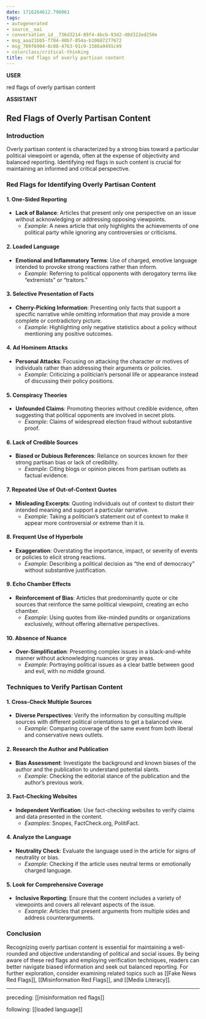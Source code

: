 ```yaml
---
date: 1716264612.798061
tags:
- autogenerated
- source__oai
- conversation_id__736d3214-89f4-4bcb-93d2-d0d322ed250e
- msg_aaa21bb5-f784-48b7-854a-b10687277672
- msg_789f6904-8c08-4763-91c9-1586a9491c49
- colorclass/critical-thinking
title: red flags of overly partisan content
---
```


**USER**

red flags of overly partisan content


**ASSISTANT**

## Red Flags of Overly Partisan Content

### Introduction
Overly partisan content is characterized by a strong bias toward a particular political viewpoint or agenda, often at the expense of objectivity and balanced reporting. Identifying red flags in such content is crucial for maintaining an informed and critical perspective.

### Red Flags for Identifying Overly Partisan Content

#### 1. One-Sided Reporting
- **Lack of Balance**: Articles that present only one perspective on an issue without acknowledging or addressing opposing viewpoints.
  - *Example*: A news article that only highlights the achievements of one political party while ignoring any controversies or criticisms.

#### 2. Loaded Language
- **Emotional and Inflammatory Terms**: Use of charged, emotive language intended to provoke strong reactions rather than inform.
  - *Example*: Referring to political opponents with derogatory terms like “extremists” or “traitors.”

#### 3. Selective Presentation of Facts
- **Cherry-Picking Information**: Presenting only facts that support a specific narrative while omitting information that may provide a more complete or contradictory picture.
  - *Example*: Highlighting only negative statistics about a policy without mentioning any positive outcomes.

#### 4. Ad Hominem Attacks
- **Personal Attacks**: Focusing on attacking the character or motives of individuals rather than addressing their arguments or policies.
  - *Example*: Criticizing a politician’s personal life or appearance instead of discussing their policy positions.

#### 5. Conspiracy Theories
- **Unfounded Claims**: Promoting theories without credible evidence, often suggesting that political opponents are involved in secret plots.
  - *Example*: Claims of widespread election fraud without substantive proof.

#### 6. Lack of Credible Sources
- **Biased or Dubious References**: Reliance on sources known for their strong partisan bias or lack of credibility.
  - *Example*: Citing blogs or opinion pieces from partisan outlets as factual evidence.

#### 7. Repeated Use of Out-of-Context Quotes
- **Misleading Excerpts**: Quoting individuals out of context to distort their intended meaning and support a particular narrative.
  - *Example*: Taking a politician’s statement out of context to make it appear more controversial or extreme than it is.

#### 8. Frequent Use of Hyperbole
- **Exaggeration**: Overstating the importance, impact, or severity of events or policies to elicit strong reactions.
  - *Example*: Describing a political decision as “the end of democracy” without substantive justification.

#### 9. Echo Chamber Effects
- **Reinforcement of Bias**: Articles that predominantly quote or cite sources that reinforce the same political viewpoint, creating an echo chamber.
  - *Example*: Using quotes from like-minded pundits or organizations exclusively, without offering alternative perspectives.

#### 10. Absence of Nuance
- **Over-Simplification**: Presenting complex issues in a black-and-white manner without acknowledging nuances or gray areas.
  - *Example*: Portraying political issues as a clear battle between good and evil, with no middle ground.

### Techniques to Verify Partisan Content

#### 1. Cross-Check Multiple Sources
- **Diverse Perspectives**: Verify the information by consulting multiple sources with different political orientations to get a balanced view.
  - *Example*: Comparing coverage of the same event from both liberal and conservative news outlets.

#### 2. Research the Author and Publication
- **Bias Assessment**: Investigate the background and known biases of the author and the publication to understand potential slants.
  - *Example*: Checking the editorial stance of the publication and the author’s previous work.

#### 3. Fact-Checking Websites
- **Independent Verification**: Use fact-checking websites to verify claims and data presented in the content.
  - *Examples*: Snopes, FactCheck.org, PolitiFact.

#### 4. Analyze the Language
- **Neutrality Check**: Evaluate the language used in the article for signs of neutrality or bias.
  - *Example*: Checking if the article uses neutral terms or emotionally charged language.

#### 5. Look for Comprehensive Coverage
- **Inclusive Reporting**: Ensure that the content includes a variety of viewpoints and covers all relevant aspects of the issue.
  - *Example*: Articles that present arguments from multiple sides and address counterarguments.

### Conclusion
Recognizing overly partisan content is essential for maintaining a well-rounded and objective understanding of political and social issues. By being aware of these red flags and employing verification techniques, readers can better navigate biased information and seek out balanced reporting. For further exploration, consider examining related topics such as [[Fake News Red Flags]], [[Misinformation Red Flags]], and [[Media Literacy]].


---

preceding: [[misinformation red flags]]  


following: [[loaded language]]